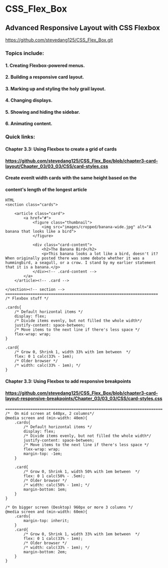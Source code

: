 # CSS_Flex_Box
## Advanced Responsive Layout with CSS Flexbox

https://github.com/stevedang125/CSS_Flex_Box.git

### Topics include:

#### 1. Creating Flexbox-powered menus.

#### 2. Building a responsive card layout.

#### 3. Marking up and styling the holy grail layout.

#### 4. Changing displays.

#### 5. Showing and hiding the sidebar.

#### 6. Animating content.

### Quick links:

#### Chapter 3.3: Using Flexbox to create a grid of cards
#### https://github.com/stevedang125/CSS_Flex_Box/blob/chapter3-card-layout/Chapter_03/03_03/CSS/card-styles.css

#### Create evenlt width cards with the same height based on the
#### content's length of the longest article

```
HTML
<section class="cards">
                
    <article class="card">
        <a href="#">
            <figure class="thumbnail">
                <img src="images/cropped/banana-wide.jpg" alt="A banana that looks like a bird">
            </figure>

            <div class="card-content">
                <h2>The Banana Bird</h2>
                <p>This banana looks a lot like a bird, doesn't it? When originally posted there was some debate whether it was a hummingbird, a seagull, or a crow. I stand by my earlier statement that it is a banana.</p>
            </div><!-- .card-content -->
        </a>
    </article><!-- .card -->

</section><!-- section -->
===================================================================
/* Flexbox stuff */

.cards{
    /* Default horizontal items */
    display: flex;
    /* Divide items evenly, but not filled the whole width*/
    justify-content: space-between;
    /* Move items to the next line if there's less space */
    flex-wrap: wrap;
}

.card{
    /* Grow 0, Shrink 1, width 33% with 1em between  */
    flex: 0 1 calc(33% - 1em);
    /* Older browser */
    /* width: calc(33% - 1em); */
}    
```

#### Chapter 3.3: Using Flexbox to add responsive breakpoints
#### https://github.com/stevedang125/CSS_Flex_Box/blob/chapter3-card-layout-responsive-breakpoints/Chapter_03/03_03/CSS/card-styles.css

```
=====================================================================
/*  On mid screen at 640px, 2 columns*/
@media screen and (min-width: 40em){
    .cards{
        /* Default horizontal items */
        display: flex;
        /* Divide items evenly, but not filled the whole width*/
        justify-content: space-between;
        /* Move items to the next line if there's less space */
        flex-wrap: wrap;
        margin-top: -1em;
    }
    
    .card{
        /* Grow 0, Shrink 1, width 50% with 1em between  */
        flex: 0 1 calc(50% - .5em);
        /* Older browser */
        /* width: calc(50% - 1em); */
        margin-bottom: 1em;
    }
}

/* On bigger screen (Desktop) 960px or more 3 columns */
@media screen and (min-width: 60em){
    .cards{
        margin-top: inherit;
    }
    .card{
        /* Grow 0, Shrink 1, width 33% with 1em between  */
        flex: 0 1 calc(33% - 1em);
        /* Older browser */
        /* width: calc(33% - 1em); */
        margin-bottom: 2em;
    }
}
```